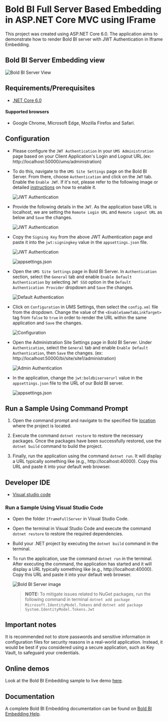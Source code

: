 # Bold BI Full Server Based Embedding in ASP.NET Core MVC using IFrame

This project was created using ASP.NET Core 6.0. The application aims to demonstrate how to render Bold BI server with JWT Authentication in Iframe Embedding.

## Bold BI Server Embedding view

![Bold BI Server View](https://github.com/boldbi/samples/assets/129487075/37e0af6a-bd96-478c-ae91-5948840f257d)

## Requirements/Prerequisites

 * [.NET Core 6.0](https://dotnet.microsoft.com/download/dotnet-core)

#### Supported browsers
  
  * Google Chrome, Microsoft Edge, Mozilla Firefox and Safari.

 ## Configuration
 
 * Please configure the `JWT Authentication` in your `UMS Administration` page based on your Client Application's Login and Logout URL.(ex: http://localhost:50000/ums/administration)
 * To do this, navigate to the `UMS Site Settings` page on the Bold BI Server. From there, choose `Authentication` and click on the `JWT` tab.  Enable the `Enable JWT`. If it's not, please refer to the following image or detailed [instructions](https://help.boldbi.com/multi-tenancy/site-administration/authentication/json-web-token/#steps-to-configure-jwt-in-bold-bi) on how to enable it. 
 
    ![JWT Authentication](https://github.com/boldbi/samples/assets/129487075/4e90e36d-2eeb-408b-b215-ca48160f5719)

 * Provide the following details in the `JWT`.  As the application base URL is localhost, we are setting the `Remote Login URL` and `Remote Logout URL` as below and `Save` the changes.
 
    ![JWT Authentication](https://github.com/boldbi/samples/assets/129487075/129a52df-d7e9-4b82-8ca5-7300e22ea4e3)
    
 * Copy the `Signing Key` from the above JWT Authentication page and paste it into the `jwt:signingkey` value in the `appsettings.json` file.
   
    ![JWT Authentication](https://github.com/boldbi/samples/assets/129487075/c7d429ee-eb6e-4d3f-aa49-0e9d9bddef91)
 
    ![appsettings.json](https://github.com/boldbi/samples/assets/129487075/37f439d6-3f58-43b3-807f-b90aeb3e2fbe)

 * Open the `UMS Site Settings` page in Bold BI Server.  In `Authentication` section, select the `General` tab and enable `Enable Default Authentication` by selecting `JWT SSO` option in the `Default Authentication Provider` dropdown and `Save` the changes.
 
    ![Default Authentication](https://github.com/boldbi/samples/assets/129487075/a81894ac-c147-41df-8c97-ed9928d16953)
    
 * Click on `Configuration` in UMS Settings, then select the `config.xml` file from the dropdown.  Change the value of the `<EnableSameTabLinkTarget>` tag from `false` to `true` in order to render the URL within the same application and `Save` the changes.
    
    ![Configuration](https://github.com/boldbi/samples/assets/129487075/b3d65c3c-d470-4f53-9983-a35291bb6bfe)

 * Open the Administration Site Settings page in Bold BI Server. Under `Authentication`, select the `General` tab and enable `Enable Default Authentication`, then `Save` the changes. (ex: http://localhost:50000/bi/site/site1/administration)
    
    ![Admin Authentication](https://github.com/boldbi/samples/assets/129487075/763ae9a6-4448-40c3-9897-afb28db745ed)

 * In the application, change the `jwt:boldbiserverurl` value in the `appsettings.json` file to the URL of our Bold BI server.
  
    ![appsettings.json](https://github.com/boldbi/samples/assets/129487075/efb08c80-ffcc-453e-b216-0949b06b9126)

    
 ## Run a Sample Using Command Prompt 
    
  1. Open the command prompt and navigate to the specified file [location](https://github.com/boldbi/samples/tree/master/Scenario%20Based%20Samples/Iframe%20Full%20Server%20Embedding/IframeFullServer) where the project is located.

  2. Execute the command `dotnet restore` to restore the necessary packages. Once the packages have been successfully restored, use the `dotnet build` command to build the project.
  
  3. Finally, run the application using the command `dotnet run`.  It will display a URL typically something like (e.g., http://localhost:40000).  Copy this URL and paste it into your default web browser.

 ## Developer IDE

  * [Visual studio code](https://code.visualstudio.com/download)
  
### Run a Sample Using Visual Studio Code
 
  * Open the folder `IframeFullServer` in Visual Studio Code.
  
  * Open the terminal in Visual Studio Code and execute the command `dotnet restore` to restore the required dependencies.
 
  * Build your .NET project by executing the `dotnet build` command in the terminal.
 
  * To run the application, use the command `dotnet run` in the terminal. After executing the command, the application has started and it will display a URL typically something like (e.g., http://localhost:40000).  Copy this URL and paste it into your default web browser.
    
    ![Bold BI Server image](https://github.com/boldbi/samples/assets/129487075/37e0af6a-bd96-478c-ae91-5948840f257d)

    > **NOTE:** To mitigate issues related to NuGet packages, run the following command in terminal `dotnet add package Microsoft.IdentityModel.Tokens` and `dotnet add package System.IdentityModel.Tokens.Jwt`


## Important notes

It is recommended not to store passwords and sensitive information in configuration files for security reasons in a real-world application. Instead, it would be best if you considered using a secure application, such as Key Vault, to safeguard your credentials.

## Online demos

Look at the Bold BI Embedding sample to live demo [here](https://samples.boldbi.com/embed).

## Documentation

A complete Bold BI Embedding documentation can be found on [Bold BI Embedding Help](https://help.boldbi.com/embedding-options/iframe-embedding/).
